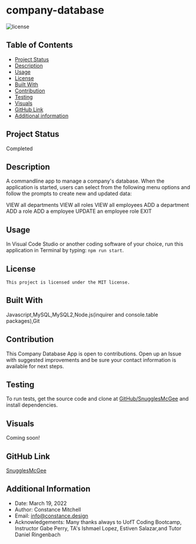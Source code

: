# company-database

![license](https://img.shields.io/badge/license-MIT-blue.svg)

## Table of Contents

- [Project Status](#status)
- [Description](#description)
- [Usage](#usage)
- [License](#license)
- [Built With](#coding)
- [Contribution](#contribution)
- [Testing](#test)
- [Visuals](#visuals)
- [GitHub Link](#github)
- [Additional information](#date,#author,#email,#thanks)

## Project Status

Completed

## Description

A commandline app to manage a company's database. When the application is started, users can select from the following menu options and follow the prompts to create new and updated data:

VIEW all departments
VIEW all roles
VIEW all employees
ADD a department
ADD a role
ADD a employee
UPDATE an employee role
EXIT

## Usage

In Visual Code Studio or another coding software of your choice, run this application in Terminal by typing: `npm run start`.

## License

    This project is licensed under the MIT license.

## Built With

Javascript,MySQL,MySQL2,Node.js(inquirer and console.table packages),Git

## Contribution

This Company Database App is open to contributions. Open up an Issue with suggested improvements and be sure your contact information is available for next steps.

## Testing

To run tests, get the source code and clone at [GitHub/SnugglesMcGee](https://github.com/SnugglesMcGee/company-database) and install dependencies.

## Visuals

Coming soon!

## GitHub Link

[SnugglesMcGee](https://github.com/SnugglesMcGee)

## Additional Information

- Date: March 19, 2022
- Author: Constance Mitchell
- Email: [info@constance.design](mailto:info@constance.design)
- Acknowledgements: Many thanks always to UofT Coding Bootcamp, Instructor Gabe Perry, TA's Ishmael Lopez, Estiven Salazar,and Tutor Daniel Ringenbach
